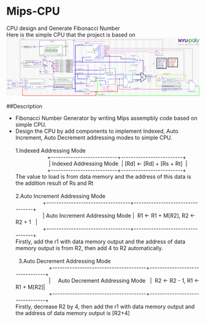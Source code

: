 # Mips-CPU
CPU design and Generate Fibonacci Number<br>
Here is the simple CPU that the project is based on
![Image of cpu](https://github.com/qyyMriel/Mips-CPU/blob/master/src/mips_ss_v2_sch.gif)


##Description
* Fibonacci Number Generator by writing  Mips assempbly code based on simple CPU.
* Design the CPU by add components to implement Indexed, Auto Increment, Auto Decrement addressing modes to simple CPU.<br><br>
1.Indexed Addressing Mode <br>
                      +---------------------------+-------------------------+ <br>
                       | Indexed Addressing Mode  | [Rd] <- [Rd] + [Rs + Rt]  | <br>
                      +---------------------------+-------------------------+ <br>
The value to load is from data memory and the address of this data is the addition result of Rs and Rt<br><br>
2.Auto Increment Addressing Mode <br>
                   +----------------------------------+---------------------------------+ <br>
                   |  Auto Increment Addressing Mode  |  R1 <- R1 + M[R2], R2 <- R2 + 1   | <br>
                   +----------------------------------+---------------------------------+ <br>
Firstly, add the r1 with data memory output and the address of data memory output is from R2, then add 4 to R2 automatically.  <br><br>   
3.Auto Decrement Addressing Mode<br>
                       +--------------------------------------+--------------------------------+ <br>
                       |     Auto Decrement Addressing Mode   |  R2 <- R2 - 1, R1 <- R1 + M[R2]| <br>
                       +--------------------------------------+--------------------------------+ <br>
Firstly, decrease R2 by 4, then add the r1 with data memory output and the address of data memory output is [R2+4]<br>
